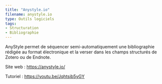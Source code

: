 ```yaml
---
title: "Anystyle.io"
filename: anystyle.io
type: Outils logiciels
tags:
- Structuration
- Bibliographie
---
```


AnyStyle permet de séquencer semi-automatiquement une bibliographie rédigée au format électronique et la verser dans les champs structurés de Zotero ou de Endnote.

Site web : <https://anystyle.io/>

Tutoriel : <https://youtu.be/Jqhtsib5yGY>


